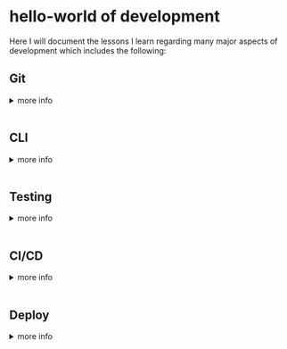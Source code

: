 # hello-world of development
Here I will document the lessons I learn regarding many major aspects of development which includes the following:

## Git
<details>
    <summary>more info</summary>
    <br>
      The Git section will cover 4 main Git branching strategies.
    <br>
    <br>
    <details>
      <summary>GitFlow</summary>
      <br>
        A strategy ideal for intricate projects, organizes development and releases across multiple branches. Supports parallel feature feature development, streamlined release management, and a clear path for hotfixes.
      <br>
      <br>
      With this flow we maintain 5 types of branches: <br>
      
1. Main: Stable, direct to production.<br>
2. Develop: Unstable, all feature changes will be pushed here.<br>
3. Feature: Check out from Develop branch, and push changes to it.<br>
4. Hotfix: Check out from Main, push changes to main and develop.<br>
5. Release: Semi-stable, ready to release, following with a few bugfixes. Checkout from Develop and push to both Main and Develop.<br><br>
      Drawbacks are maintaining a Develop branch long-term. Also changes in Hotfix and Release need to push to both Main and Develop for sync. The git history would look very messy and hard to follow.<br><br>
      GitFlow Workflow:<br>
    
    ![Alt text](images/gitflow_workflow.png)
    </details>

      <br>
      <details>
      <summary>GitHub Flow</summary>
      <br>
      GitHub Flow is a simple, lightweight strategy for small teams and quick relases. It also emphasizes small, frequent commits to the main branch, ensuring it's always deployable. This stategy is flexible and promotes fast feedback loops.
      <br>
      <br>
      With this flow we maintain main and usually other branches accompanying it like bug fixes and features branches.<br><br>
      GitHub Workflow:<br>
    
    ![Alt text](images/github_workflow.png)
    </details>

      <br>
    <details>
      <summary>GitLab Flow</summary>
      <br>
      GitLab Flow is robust and scalable, suitable for large projects. It focuses on a single, protected main branch, integrating continious integration and automated testing to ensure stability. While this is like GitHub flow, having environment branches is a big difference.
      <br>
      <br>
      With this flow there are two different types of release cycles:<br>

    1. Versioned Release: each release has an associated release branch that is based off the main branch. Bug fixes should be merged into the main branch first, before cherry-picked into the release branch.<br>
    2. Continuous Release: production branches are utlilized to contain deployment-ready code, so code is merged into production branch when it's ready to be released.<br><br>
        GitLab Workflow:<br>

    ![Alt text](images/gitlab_workflow.png)
    </details>

      <br>
    <details>
      <summary>Trunk-Based Development</summary>
      <br>
      TBD involves direct merges to a shared trunk branch, aiming for frequent, small changes to maintain a releasable state. It reduced merge conflicts and encourages collaboration but can be complex for large teams.
      <br>
      <br>
      With this flow there a many different styles or methods suited to specific circumstances:<br>
## The first being what not to do
### Shared branches off mainline/main/trunk are bad at any release cadence:<br>
![Alt text](images/TBD_bad.png) <br>
## The second and third being applicable to specific use cases
### Trunk-Based Development For Smaller-Teams:<br>
![Alt text](images/TBD_good_1.png) <br>
### Scaled Trunk-Based Development:<br>
![Alt text](images/TBD_good_2.png) <br>
    </details>
    <br>  
    <details>
    <summary>Comparison / Use case</summary>

| Product type and its release methods | Team size | Collaboration maturity | Applicable mainstream branch mode |
| ----------- | ----------- |----------- |----------- |
| All | Small team | High | Trunk-Based Development (TBD) |
| Products that support continious deployment and release, such as SaaS products | Middle | Moderate | GitHub-Flow and TBD | 
| Products with a definite release window and a periodic version release cadence, such as iOS apps | Middle | Moderate | Git-Flow and GitLab-Flow with release branch |
| Products that are demanding for product quality and support continious deployment and release, such as basic platform products | Middle | Moderate | GitLab-Flow |
| Products that are demanding for product quality and have a long maintenance cycle for released versions, such as 2B basic platform products | Large | Moderate | Git-Flow |
</details>
</details>
<br>

## CLI
<details>
  <summary>more info</summary>
  <br>
  Pending lesson on 03/04/2024
</details>
<br>

## Testing
<details>
  <summary>more info</summary>
  <br>
  Pending lesson on 03/11/2024
</details>
<br>

## CI/CD
<details>
  <summary>more info</summary>
  <br>
  Pending lesson on 03/18/2024
</details>
<br>

## Deploy
<details>
  <summary>more info</summary>
    <br>
    Pending lesson on 03/25/2024
</details>
<br>
